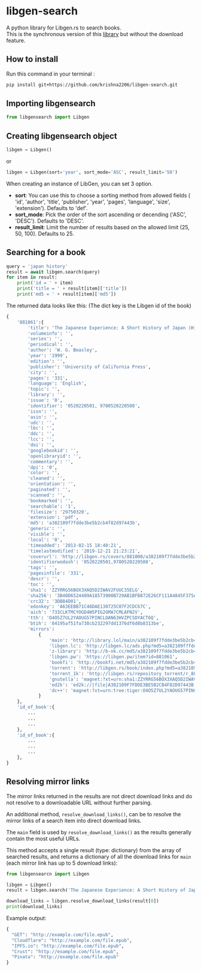 # libgen-search

A python library for Libgen.rs to search books.\
This is the synchronous version of this [library](https://github.com/Samfun75/libgenesis) but without the download feature.

## How to install

Run this command in your terminal :

```bash
pip install git+https://github.com/krishna2206/libgen-search.git
```

## Importing libgensearch

```python
from libgensearch import Libgen
```

## Creating libgensearch object

```python
libgen = Libgen()
```

or

```python
libgen = Libgen(sort='year', sort_mode='ASC', result_limit='50')
```

When creating an instance of LibGen, you can set 3 option.

- **sort**: You can use this to choose a sorting method from allowed fields ( 'id', 'author', 'title', 'publisher', 'year', 'pages', 'language', 'size', 'extension'). Defaults to 'def'.
- **sort_mode**: Pick the order of the sort ascending or decending ('ASC', 'DESC'). Defaults to 'DESC'.
- **result_limit**: Limit the number of results based on the allowed limit (25, 50, 100). Defaults to 25.

## Searching for a book

```python
query = 'japan history'
result = await libgen.search(query)
for item in result:
    print('id = ' + item)
    print('title = ' + result[item]['title'])
    print('md5 = ' + result[item]['md5'])
```

The returned data looks like this: (The dict key is the Libgen id of the book)

```python
{
    '881061':{
        'title': 'The Japanese Experience: A Short History of Japan (History of Civilisation)',
        'volumeinfo': '',
        'series': '',
        'periodical': '',
        'author': 'W. G. Beasley',
        'year': '1999',
        'edition': '',
        'publisher': 'University of California Press',
        'city': '',
        'pages': '331',
        'language': 'English',
        'topic': '',
        'library': '',
        'issue': '0',
        'identifier': '0520220501, 9780520220508',
        'issn': '',
        'asin': '',
        'udc': '',
        'lbc': '',
        'ddc': '',
        'lcc': '',
        'doi': '',
        'googlebookid': '',
        'openlibraryid': '',
        'commentary': '',
        'dpi': '0',
        'color': '',
        'cleaned': '',
        'orientation': '',
        'paginated': '',
        'scanned': '',
        'bookmarked': '',
        'searchable': '1',
        'filesize': '29750320',
        'extension': 'pdf',
        'md5': 'a382109f7fdde3be5b2cb4f82d97443b',
        'generic': '',
        'visible': '',
        'local': '0',
        'timeadded': '2013-02-15 18:40:21',
        'timelastmodified': '2019-12-21 21:23:21',
        'coverurl': 'http://libgen.rs/covers/881000/a382109f7fdde3be5b2cb4f82d97443b-g.jpg',
        'identifierwodash': '0520220501,9780520220508',
        'tags': '',
        'pagesinfile': '331',
        'descr': '',
        'toc': '',
        'sha1': 'ZZYRRG56BOX3XAQ5D2IWAV2FUUC35ELG',
        'sha256': '3B40D6524409A18573900B729AB1BFB872E26CF111A4845F375A84BD0CB12460',
        'crc32': '3DB84D01',
        'edonkey': 'A63EEBB71C46DAE130725C07F2CDC67C',
        'aich': '733CLKTMCYOGD4W5PIG2GMA7CMLAFN2V',
        'tth': 'O4O5Z7UL2YAOUG57PINCLOAN63HVZPCSDYACT6Q',
        'btih': '84195af51fa738cb232297dd1376df6d8b8313be',
        'mirrors':
            {
                'main': 'http://library.lol/main/a382109f7fdde3be5b2cb4f82d97443b',
                'libgen.lc': 'http://libgen.lc/ads.php?md5=a382109f7fdde3be5b2cb4f82d97443b',
                'z-library': 'http://b-ok.cc/md5/a382109f7fdde3be5b2cb4f82d97443b',
                'libgen.pw': 'https://libgen.pw/item?id=881061',
                'bookfi': 'http://bookfi.net/md5/a382109f7fdde3be5b2cb4f82d97443b',
                'torrent': 'http://libgen.rs/book/index.php?md5=a382109f7fdde3be5b2cb4f82d97443b&oftorrent=',
                'torrent_1k': 'http://libgen.rs/repository_torrent/r_881000.torrent',
                'gnutella': 'magnet:?xt=urn:sha1:ZZYRRG56BOX3XAQ5D2IWAV2FUUC35ELG&xl=29750320&dn=a382109f7fdde3be5b2cb4f82d97443b.pdf',
                'ed2k': 'ed2k://|file|A382109F7FDDE3BE5B2CB4F82D97443B.pdf|29750320|A63EEBB71C46DAE130725C07F2CDC67C|h=733CLKTMCYOGD4W5PIG2GMA7CMLAFN2V|/',
                'dc++': 'magnet:?xt=urn:tree:tiger:O4O5Z7UL2YAOUG57PINCLOAN63HVZPCSDYACT6Q&xl=29750320&dn=a382109f7fdde3be5b2cb4f82d97443b.pdf'
            }
    },
    'id_of_book':{
        ...
        ...
        ...
    },
    'id_of_book':{
        ...
        ...
        ...
    },
}
```

## Resolving mirror links

The mirror links returned in the results are not direct download links and do not resolve to a downloadable URL without further parsing.

An additional method, ```resolve_download_links()```, can be to resolve the mirror links of a search item into direct download links.

The ```main``` field is used by ```resolve_download_links()``` as the results generally contain the most useful URLs.

This method accepts a single result (type: dictionary) from the array of searched results, and returns a dictionary of all the download links for ```main``` (each mirror link has up to 5 download links):

```python
from libgensearcn import Libgen

libgen = Libgen()
result = libgen.search('The Japanese Experience: A Short History of Japan (History of Civilisation)')

download_links = libgen.resolve_download_links(result[0])
print(download_links)
```

Example output:
```python
{
  "GET": "http://example.com/file.epub",
  "Cloudflare": "http://example.com/file.epub",
  "IPFS.io": "http://example.com/file.epub",
  "Crust": "http://example.com/file.epub",
  "Pinata": "http://example.com/file.epub"
}
```